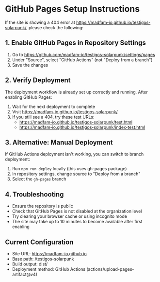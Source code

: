 # GitHub Pages Setup Instructions

If the site is showing a 404 error at https://madfam-io.github.io/testigos-solarpunk/, please check the following:

## 1. Enable GitHub Pages in Repository Settings

1. Go to https://github.com/madfam-io/testigos-solarpunk/settings/pages
2. Under "Source", select "GitHub Actions" (not "Deploy from a branch")
3. Save the changes

## 2. Verify Deployment

The deployment workflow is already set up correctly and running. After enabling GitHub Pages:

1. Wait for the next deployment to complete
2. Visit https://madfam-io.github.io/testigos-solarpunk/
3. If you still see a 404, try these test URLs:
   - https://madfam-io.github.io/testigos-solarpunk/test.html
   - https://madfam-io.github.io/testigos-solarpunk/index-test.html

## 3. Alternative: Manual Deployment

If GitHub Actions deployment isn't working, you can switch to branch deployment:

1. Run `npm run deploy` locally (this uses gh-pages package)
2. In repository settings, change source to "Deploy from a branch"
3. Select the `gh-pages` branch

## 4. Troubleshooting

- Ensure the repository is public
- Check that GitHub Pages is not disabled at the organization level
- Try clearing your browser cache or using incognito mode
- The site may take up to 10 minutes to become available after first enabling

## Current Configuration

- Site URL: https://madfam-io.github.io
- Base path: /testigos-solarpunk
- Build output: dist/
- Deployment method: GitHub Actions (actions/upload-pages-artifact@v4)
